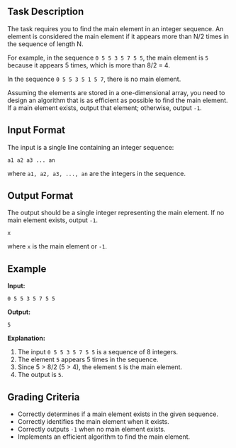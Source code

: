 ## Task Description

The task requires you to find the main element in an integer sequence. An element is considered the main element if it appears more than N/2 times in the sequence of length N.

For example, in the sequence `0 5 5 3 5 7 5 5`, the main element is `5` because it appears 5 times, which is more than 8/2 = 4.

In the sequence `0 5 5 3 5 1 5 7`, there is no main element.

Assuming the elements are stored in a one-dimensional array, you need to design an algorithm that is as efficient as possible to find the main element. If a main element exists, output that element; otherwise, output `-1`.

## Input Format

The input is a single line containing an integer sequence:

```
a1 a2 a3 ... an
```

where `a1, a2, a3, ..., an` are the integers in the sequence.

## Output Format

The output should be a single integer representing the main element. If no main element exists, output `-1`.

```
x
```

where `x` is the main element or `-1`.

## Example

**Input:**

```
0 5 5 3 5 7 5 5
```

**Output:**

```
5
```

**Explanation:**

1. The input `0 5 5 3 5 7 5 5` is a sequence of 8 integers.
2. The element `5` appears 5 times in the sequence.
3. Since 5 > 8/2 (5 > 4), the element `5` is the main element.
4. The output is `5`.

## Grading Criteria

* Correctly determines if a main element exists in the given sequence.
* Correctly identifies the main element when it exists.
* Correctly outputs `-1` when no main element exists.
* Implements an efficient algorithm to find the main element.